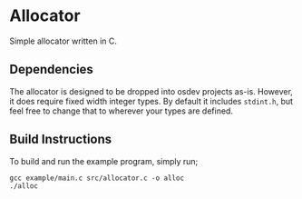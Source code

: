 # Allocator
Simple allocator written in C.

## Dependencies
The allocator is designed to be dropped into osdev projects as-is. However, it does require fixed width integer types. By default it includes `stdint.h`, but feel free to change that to wherever your types are defined.

## Build Instructions
To build and run the example program, simply run;
```
gcc example/main.c src/allocator.c -o alloc
./alloc
```
